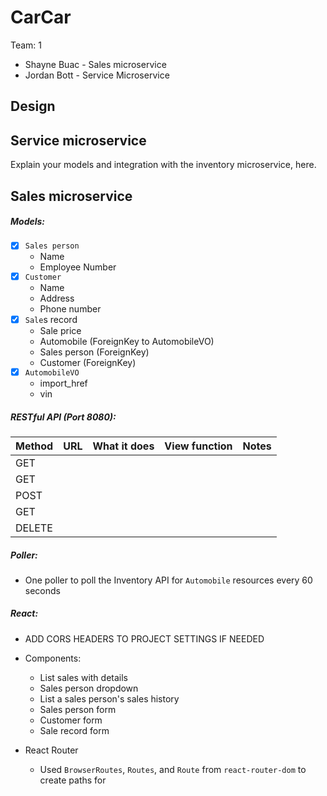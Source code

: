 # CarCar

Team: 1

* Shayne Buac - Sales microservice
* Jordan Bott - Service Microservice

## Design



## Service microservice

Explain your models and integration with the inventory
microservice, here.

## Sales microservice

##### Models:

- [x] `Sales person`
  - Name
  - Employee Number
- [x] `Customer`
  - Name
  - Address
  - Phone number
- [x] `Sale`s record
  - Sale price
  - Automobile (ForeignKey to AutomobileVO)
  - Sales person (ForeignKey)
  - Customer (ForeignKey)
- [x] `AutomobileVO`
  - import_href
  - vin

##### RESTful API (Port 8080):

| Method | URL | What it does | View function | Notes |
| ------ | ------ | ------ | ------ | ------ |
| GET |  | | | |
| GET |  | | |  |
| POST |  |  |  |
| GET |  | |  |
| DELETE |  |  |  |

##### Poller:
- One poller to poll the Inventory API for `Automobile` resources every 60 seconds

##### React:
- ADD CORS HEADERS TO PROJECT SETTINGS IF NEEDED
- Components:
  - List sales with details
  - Sales person dropdown
  - List a sales person's sales history
  - Sales person form
  - Customer form
  - Sale record form

- React Router
  - Used `BrowserRoutes`, `Routes`, and `Route` from  `react-router-dom` to create paths for
